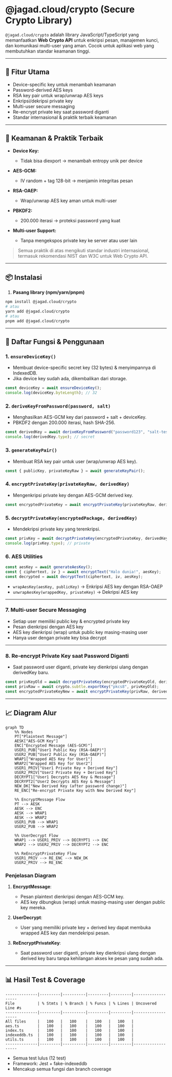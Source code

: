 # @jagad.cloud/crypto (Secure Crypto Library)

`@jagad.cloud/crypto` adalah library JavaScript/TypeScript yang memanfaatkan **Web Crypto API** untuk enkripsi pesan, manajemen kunci, dan komunikasi multi-user yang aman. Cocok untuk aplikasi web yang membutuhkan standar keamanan tinggi.

---

## 🔑 Fitur Utama

* Device-specific key untuk menambah keamanan
* Password-derived AES keys
* RSA key pair untuk wrap/unwrap AES keys
* Enkripsi/dekripsi private key
* Multi-user secure messaging
* Re-encrypt private key saat password diganti
* Standar internasional & praktik terbaik keamanan

---

## 🔐 Keamanan & Praktik Terbaik

* **Device Key:**

  * Tidak bisa diexport → menambah entropy unik per device
* **AES-GCM:**

  * IV random + tag 128-bit → menjamin integritas pesan
* **RSA-OAEP:**

  * Wrap/unwrap AES key aman untuk multi-user
* **PBKDF2:**

  * 200.000 iterasi → proteksi password yang kuat
* **Multi-user Support:**

  * Tanpa mengekspos private key ke server atau user lain

> Semua praktik di atas mengikuti standar industri internasional, termasuk rekomendasi NIST dan W3C untuk Web Crypto API.

---

## 📦 Instalasi

1. **Pasang library (npm/yarn/pnpm)**

```bash
npm install @jagad.cloud/crypto
# atau
yarn add @jagad.cloud/crypto
# atau
pnpm add @jagad.cloud/crypto
```

---

## 🔑 Daftar Fungsi & Penggunaan

### 1. `ensureDeviceKey()`

* Membuat device-specific secret key (32 bytes) & menyimpannya di IndexedDB.
* Jika device key sudah ada, dikembalikan dari storage.

```ts
const deviceKey = await ensureDeviceKey();
console.log(deviceKey.byteLength); // 32
```

### 2. `deriveKeyFromPassword(password, salt)`

* Menghasilkan AES-GCM key dari password + salt + deviceKey.
* PBKDF2 dengan 200.000 iterasi, hash SHA-256.

```ts
const derivedKey = await deriveKeyFromPassword("password123", "salt-test");
console.log(derivedKey.type); // secret
```

### 3. `generateKeyPair()`

* Membuat RSA key pair untuk user (wrap/unwrap AES key).

```ts
const { publicKey, privateKeyRaw } = await generateKeyPair();
```

### 4. `encryptPrivateKey(privateKeyRaw, derivedKey)`

* Mengenkripsi private key dengan AES-GCM derived key.

```ts
const encryptedPrivateKey = await encryptPrivateKey(privateKeyRaw, derivedKey);
```

### 5. `decryptPrivateKey(encryptedPackage, derivedKey)`

* Mendekripsi private key yang terenkripsi.

```ts
const privKey = await decryptPrivateKey(encryptedPrivateKey, derivedKey);
console.log(privKey.type); // private
```

### 6. AES Utilities

```ts
const aesKey = await generateAesKey();
const { ciphertext, iv } = await encryptText("Halo dunia!", aesKey);
const decrypted = await decryptText(ciphertext, iv, aesKey);
```

* `wrapAesKey(aesKey, publicKey)` → Enkripsi AES key dengan RSA-OAEP
* `unwrapAesKey(wrappedKey, privateKey)` → Dekripsi AES key

---

### 7. Multi-user Secure Messaging

* Setiap user memiliki public key & encrypted private key
* Pesan dienkripsi dengan AES key
* AES key dienkripsi (wrap) untuk public key masing-masing user
* Hanya user dengan private key bisa decrypt

---

### 8. Re-encrypt Private Key saat Password Diganti

* Saat password user diganti, private key dienkripsi ulang dengan derivedKey baru.

```ts
const privKeyOld = await decryptPrivateKey(encryptedPrivateKeyOld, derivedKeyOld);
const privRaw = await crypto.subtle.exportKey("pkcs8", privKeyOld);
const encryptedPrivateKeyNew = await encryptPrivateKey(privRaw, derivedKeyNew);
```

---

## 📈 Diagram Alur

```mermaid
graph TD
    %% Nodes
    PT["Plaintext Message"]
    AESK["AES-GCM Key"]
    ENC["Encrypted Message (AES-GCM)"]
    USER1_PUB["User1 Public Key (RSA-OAEP)"]
    USER2_PUB["User2 Public Key (RSA-OAEP)"]
    WRAP1["Wrapped AES Key for User1"]
    WRAP2["Wrapped AES Key for User2"]
    USER1_PRIV["User1 Private Key + Derived Key"]
    USER2_PRIV["User2 Private Key + Derived Key"]
    DECRYPT1["User1 Decrypts AES Key & Message"]
    DECRYPT2["User2 Decrypts AES Key & Message"]
    NEW_DK["New Derived Key (after password change)"]
    RE_ENC["Re-encrypt Private Key with New Derived Key"]

    %% EncryptMessage Flow
    PT --> AESK
    AESK --> ENC
    AESK --> WRAP1
    AESK --> WRAP2
    USER1_PUB --> WRAP1
    USER2_PUB --> WRAP2

    %% UserDecrypt Flow
    WRAP1 --> USER1_PRIV --> DECRYPT1 --> ENC
    WRAP2 --> USER2_PRIV --> DECRYPT2 --> ENC

    %% ReEncryptPrivateKey Flow
    USER1_PRIV --> RE_ENC --> NEW_DK
    USER2_PRIV --> RE_ENC
```

### Penjelasan Diagram

1. **EncryptMessage**:

   * Pesan plaintext dienkripsi dengan AES-GCM key.
   * AES key dibungkus (wrap) untuk masing-masing user dengan public key mereka.

2. **UserDecrypt**:

   * User yang memiliki private key + derived key dapat membuka wrapped AES key dan mendekripsi pesan.

3. **ReEncryptPrivateKey**:

   * Saat password user diganti, private key dienkripsi ulang dengan derived key baru tanpa kehilangan akses ke pesan yang sudah ada.

---

## 📊 Hasil Test & Coverage

```
--------------|---------|----------|---------|---------|-------------------
File          | % Stmts | % Branch | % Funcs | % Lines | Uncovered Line #s 
--------------|---------|----------|---------|---------|-------------------
All files     |   100   |   100    |   100   |   100   |                   
aes.ts        |   100   |   100    |   100   |   100   |                   
index.ts      |   100   |   100    |   100   |   100   |                   
indexeddb.ts  |   100   |   100    |   100   |   100   |                   
utils.ts      |   100   |   100    |   100   |   100   |                   
--------------|---------|----------|---------|---------|-------------------
```

* Semua test lulus (12 test)
* Framework: Jest + fake-indexeddb
* Mencakup semua fungsi dan branch coverage

